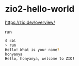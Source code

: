 # zio2-hello-world

https://zio.dev/overview/

run

```sh
$ sbt
> run
Hello! What is your name?
honyanya
Hello, honyanya, welcome to ZIO!
```
